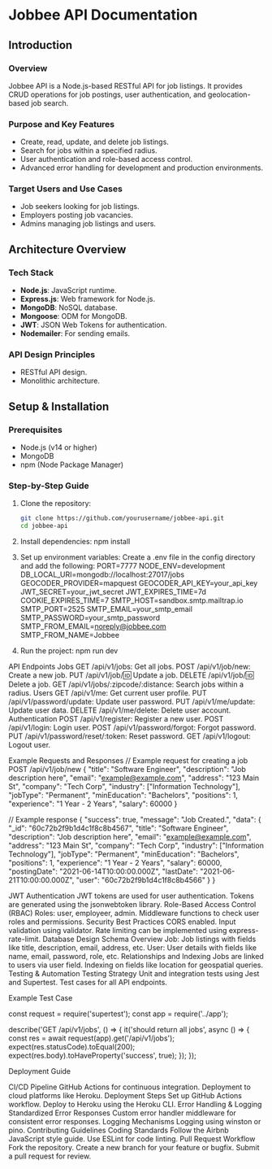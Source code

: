 # Jobbee API Documentation

## Introduction

### Overview
Jobbee API is a Node.js-based RESTful API for job listings. It provides CRUD operations for job postings, user authentication, and geolocation-based job search.

### Purpose and Key Features
- Create, read, update, and delete job listings.
- Search for jobs within a specified radius.
- User authentication and role-based access control.
- Advanced error handling for development and production environments.

### Target Users and Use Cases
- Job seekers looking for job listings.
- Employers posting job vacancies.
- Admins managing job listings and users.

## Architecture Overview

### Tech Stack
- **Node.js**: JavaScript runtime.
- **Express.js**: Web framework for Node.js.
- **MongoDB**: NoSQL database.
- **Mongoose**: ODM for MongoDB.
- **JWT**: JSON Web Tokens for authentication.
- **Nodemailer**: For sending emails.

### API Design Principles
- RESTful API design.
- Monolithic architecture.

## Setup & Installation

### Prerequisites
- Node.js (v14 or higher)
- MongoDB
- npm (Node Package Manager)

### Step-by-Step Guide
1. Clone the repository:
   ```sh
   git clone https://github.com/yourusername/jobbee-api.git
   cd jobbee-api

2. Install dependencies:
npm install


3. Set up environment variables: Create a .env file in the config directory and add the following:
PORT=7777
NODE_ENV=development
DB_LOCAL_URI=mongodb://localhost:27017/jobs
GEOCODER_PROVIDER=mapquest
GEOCODER_API_KEY=your_api_key
JWT_SECRET=your_jwt_secret
JWT_EXPIRES_TIME=7d
COOKIE_EXPIRES_TIME=7
SMTP_HOST=sandbox.smtp.mailtrap.io
SMTP_PORT=2525
SMTP_EMAIL=your_smtp_email
SMTP_PASSWORD=your_smtp_password
SMTP_FROM_EMAIL=noreply@jobbee.com
SMTP_FROM_NAME=Jobbee


4. Run the project:
npm run dev


API Endpoints
Jobs
GET /api/v1/jobs: Get all jobs.
POST /api/v1/job/new: Create a new job.
PUT /api/v1/job/:id: Update a job.
DELETE /api/v1/job/:id: Delete a job.
GET /api/v1/jobs/:zipcode/:distance: Search jobs within a radius.
Users
GET /api/v1/me: Get current user profile.
PUT /api/v1/password/update: Update user password.
PUT /api/v1/me/update: Update user data.
DELETE /api/v1/me/delete: Delete user account.
Authentication
POST /api/v1/register: Register a new user.
POST /api/v1/login: Login user.
POST /api/v1/password/forgot: Forgot password.
PUT /api/v1/password/reset/:token: Reset password.
GET /api/v1/logout: Logout user.


Example Requests and Responses
// Example request for creating a job
POST /api/v1/job/new
{
  "title": "Software Engineer",
  "description": "Job description here",
  "email": "example@example.com",
  "address": "123 Main St",
  "company": "Tech Corp",
  "industry": ["Information Technology"],
  "jobType": "Permanent",
  "minEducation": "Bachelors",
  "positions": 1,
  "experience": "1 Year - 2 Years",
  "salary": 60000
}

// Example response
{
  "success": true,
  "message": "Job Created.",
  "data": {
    "_id": "60c72b2f9b1d4c1f8c8b4567",
    "title": "Software Engineer",
    "description": "Job description here",
    "email": "example@example.com",
    "address": "123 Main St",
    "company": "Tech Corp",
    "industry": ["Information Technology"],
    "jobType": "Permanent",
    "minEducation": "Bachelors",
    "positions": 1,
    "experience": "1 Year - 2 Years",
    "salary": 60000,
    "postingDate": "2021-06-14T10:00:00.000Z",
    "lastDate": "2021-06-21T10:00:00.000Z",
    "user": "60c72b2f9b1d4c1f8c8b4566"
  }
}

JWT Authentication
JWT tokens are used for user authentication.
Tokens are generated using the jsonwebtoken library.
Role-Based Access Control (RBAC)
Roles: user, employeer, admin.
Middleware functions to check user roles and permissions.
Security Best Practices
CORS enabled.
Input validation using validator.
Rate limiting can be implemented using express-rate-limit.
Database Design
Schema Overview
Job: Job listings with fields like title, description, email, address, etc.
User: User details with fields like name, email, password, role, etc.
Relationships and Indexing
Jobs are linked to users via user field.
Indexing on fields like location for geospatial queries.
Testing & Automation
Testing Strategy
Unit and integration tests using Jest and Supertest.
Test cases for all API endpoints.

Example Test Case

const request = require('supertest');
const app = require('../app');

describe('GET /api/v1/jobs', () => {
  it('should return all jobs', async () => {
    const res = await request(app).get('/api/v1/jobs');
    expect(res.statusCode).toEqual(200);
    expect(res.body).toHaveProperty('success', true);
  });
});

Deployment Guide

CI/CD Pipeline
GitHub Actions for continuous integration.
Deployment to cloud platforms like Heroku.
Deployment Steps
Set up GitHub Actions workflow.
Deploy to Heroku using the Heroku CLI.
Error Handling & Logging
Standardized Error Responses
Custom error handler middleware for consistent error responses.
Logging Mechanisms
Logging using winston or pino.
Contributing Guidelines
Coding Standards
Follow the Airbnb JavaScript style guide.
Use ESLint for code linting.
Pull Request Workflow
Fork the repository.
Create a new branch for your feature or bugfix.
Submit a pull request for review.